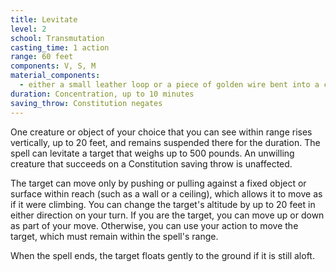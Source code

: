 ```yaml
---
title: Levitate
level: 2
school: Transmutation
casting_time: 1 action
range: 60 feet
components: V, S, M
material_components:
  - either a small leather loop or a piece of golden wire bent into a cup shape with a long shank on one end
duration: Concentration, up to 10 minutes
saving_throw: Constitution negates
---
```


One creature or object of your choice that you can see within range rises vertically, up to 20 feet, and remains suspended there for the duration. The spell can levitate a target that weighs up to 500 pounds. An unwilling creature that succeeds on a Constitution saving throw is unaffected.

The target can move only by pushing or pulling against a fixed object or surface within reach (such as a wall or a ceiling), which allows it to move as if it were climbing. You can change the target's altitude by up to 20 feet in either direction on your turn. If you are the target, you can move up or down as part of your move. Otherwise, you can use your action to move the target, which must remain within the spell's range.

When the spell ends, the target floats gently to the ground if it is still aloft.
